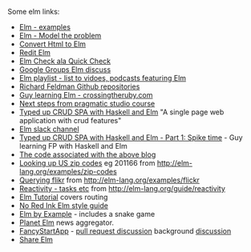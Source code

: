 Some elm links:

* [Elm - examples](http://elm-lang.org/examples)
* [Elm - Model the problem](http://elm-lang.org/guide/model-the-problem)
* [Convert Html to Elm](http://mbylstra.github.io/html-to-elm/)
* [Redit Elm](https://www.reddit.com/r/elm/)
* [Elm Check ala Quick Check](https://github.com/TheSeamau5/elm-check)
* [Google Groups Elm discuss](https://groups.google.com/forum/#!forum/elm-discuss)
* [Elm playlist - list to vidoes, podcasts featuring Elm](http://crossingtheruby.com/2015/11/10/elm-playlist.html)
* [Richard Feldman Github repositories](https://github.com/rtfeldman?tab=repositories)
* [Guy learning Elm - crossingtheruby.com](http://crossingtheruby.com)
* [Next steps from pragmatic studio course](https://online.pragmaticstudio.com/courses/elm-signals/next_steps)
* [Typed up CRUD SPA with Haskell and Elm](http://rundis.github.io/blog/2015/haskell_elm_spa_part1.html) "A single page web application with crud features"
* [Elm slack channel](https://elmlang.slack.com/messages/general/)
* [Typed up CRUD SPA with Haskell and Elm - Part 1: Spike time](http://rundis.github.io/blog/2015/haskell_elm_spa_part1.html) - Guy learning FP with Haskell and Elm
* [The code associated with the above blog](https://github.com/rundis/albums)
* [Looking up US zip codes](http://elm-lang.org/examples/zip-codes) eg 201166 from http://elm-lang.org/examples/zip-codes
* [Querying flikr](http://elm-lang.org/examples/flickr) from http://elm-lang.org/examples/flickr
* [Reactivity - tasks etc](http://elm-lang.org/guide/reactivity) from http://elm-lang.org/guide/reactivity
* [Elm Tutorial](http://www.elm-tutorial.org) covers routing
* [No Red Ink Elm style guide](https://github.com/NoRedInk/elm-rails/wiki/NoRedInk's-Elm-Style-Guide)
* [Elm by Example](http://elm-by-example.org)  - includes a snake game
* [Planet Elm](http://planet.elm-lang.org) news aggregator.
* [FancyStartApp](https://github.com/vilterp/fancy-start-app/blob/master/src/FancyStartApp.elm) - [pull request discussion](https://github.com/evancz/start-app/pull/11) background [discussion](https://groups.google.com/forum/#!topic/elm-discuss/Ro4C6moKD0k)
* [Share Elm](http://www.share-elm.com)



